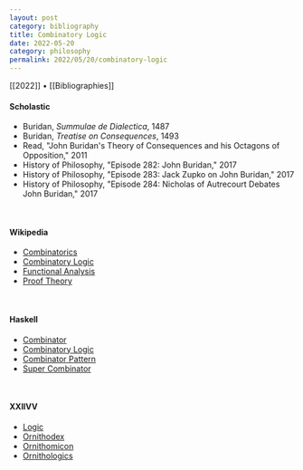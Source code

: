 ```yaml
---
layout: post
category: bibliography
title: Combinatory Logic
date: 2022-05-20
category: philosophy
permalink: 2022/05/20/combinatory-logic
---
```


[[2022]] • [[Bibliographies]]

#### Scholastic

* Buridan, *Summulae de Dialectica*, 1487
* Buridan, *Treatise on Consequences*, 1493
* Read, "John Buridan's Theory of Consequences and his Octagons of Opposition," 2011
* History of Philosophy, "Episode 282: John Buridan," 2017
* History of Philosophy, "Episode 283: Jack Zupko on John Buridan," 2017
* History of Philosophy, "Episode 284: Nicholas of Autrecourt Debates John Buridan," 2017

<br>

#### Wikipedia

* [Combinatorics](https://en.wikipedia.org/wiki/Combinatorics)
* [Combinatory Logic](https://en.wikipedia.org/wiki/Combinatory_logic)
* [Functional Analysis](https://en.wikipedia.org/wiki/Functional_analysis)
* [Proof Theory](https://en.wikipedia.org/wiki/Proof_theory)

<br>

#### Haskell

* [Combinator](https://wiki.haskell.org/Combinator)
* [Combinatory Logic](https://wiki.haskell.org/Combinatory_logic)
* [Combinator Pattern](https://wiki.haskell.org/Combinator_pattern)
* [Super Combinator](https://wiki.haskell.org/Super_combinator)

<br>

#### XXIIVV

* [Logic](https://wiki.xxiivv.com/site/logic.html)
* [Ornithodex](https://wiki.xxiivv.com/site/ornithodex.html)
* [Ornithomicon](https://wiki.xxiivv.com/site/ornithomicon.html)
* [Ornithologics](https://wiki.xxiivv.com/site/ornithologics.html)
